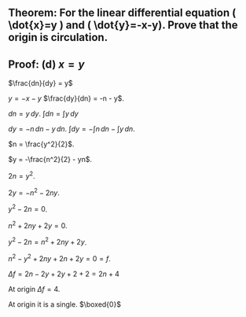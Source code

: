 ## Theorem: For the linear differential equation \( \dot{x}=y \) and \( \dot{y}=-x-y). Prove that the origin is circulation.


## Proof: (d) $x = y$
$\frac{dn}{dy} = y$

$y = -x - y$
$\frac{dy}{dn} = -n - y$.

$dn = y \, dy$.
$\int dn = \int y \, dy$

$dy = -n \, dn - y \, dn$.
$\int dy = - \int n \, dn - \int y \, dn$.

$n = \frac{y^2}{2}$.

$y = -\frac{n^2}{2} - yn$.

$2n = y^2$.

$2y = -n^2 - 2ny$.

$y^2 - 2n = 0$.

$n^2 + 2ny + 2y = 0$.

$y^2 - 2n = n^2 + 2ny + 2y$.

$n^2 - y^2 + 2ny + 2n + 2y = 0 = f$.

$\Delta f = 2n - 2y + 2y + 2 + 2 = 2n + 4$

At origin $\Delta f = 4$.

At origin it is a single. 
$\boxed{0}$ 
